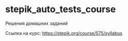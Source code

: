 # stepik_auto_tests_course
Решения домашних заданий

Ссылка на курс: https://stepik.org/course/575/syllabus
